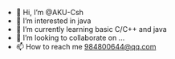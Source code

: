 - 👋 Hi, I’m @AKU-Csh
- 👀 I’m interested in java
- 🌱 I’m currently learning basic C/C++ and java
- 💞️ I’m looking to collaborate on ...
- 📫 How to reach me 984800644@qq.com

<!---
AKU-Csh/AKU-Csh is a ✨ special ✨ repository because its `README.md` (this file) appears on your GitHub profile.
You can click the Preview link to take a look at your changes.
--->
